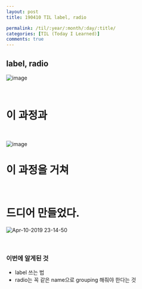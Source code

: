 ```yaml
---
layout: post
title: 190410 TIL label, radio

permalink: /til/:year/:month/:day/:title/
categories: [TIL (Today I Learned)]
comments: true
---
```


## **label, radio**


![image](https://user-images.githubusercontent.com/40848630/55885949-d161d980-5be5-11e9-982e-941548144bc7.png)

<br/> 

# **이 과정과**

<br/>

![image](https://user-images.githubusercontent.com/40848630/55885924-c60eae00-5be5-11e9-99cd-7d8078984c93.png)

# **이 과정을 거쳐**

<br/>

# **드디어 만들었다.** 

![Apr-10-2019 23-14-50](https://user-images.githubusercontent.com/40848630/55886331-77addf00-5be6-11e9-8478-92e707471d44.gif)


<br/>

### **이번에 알게된 것**
- label 쓰는 법
- radio는 꼭 같은 name으로 grouping 해줘야 한다는 것
